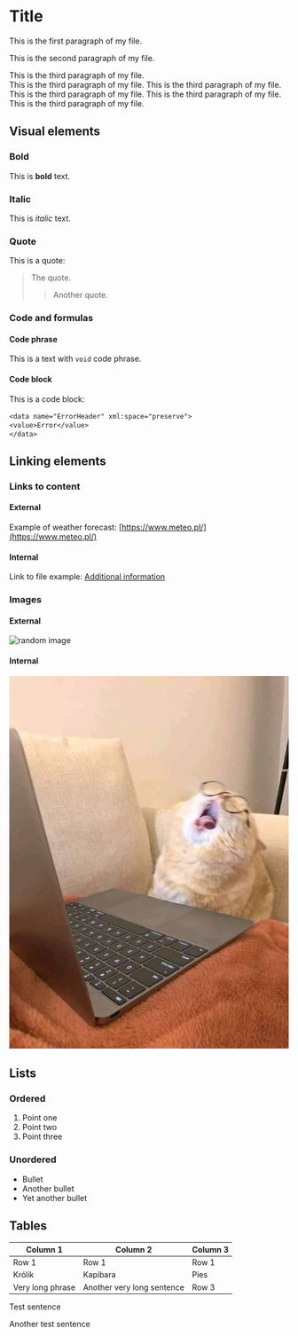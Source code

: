 # Title

This is the first paragraph of my file.

This is the second paragraph of my file.

This is the third paragraph of my file.  
This is the third paragraph of my file. This is the third paragraph of my file. This is the third paragraph of my file. This is the third paragraph of my file. This is the third paragraph of my file.

## Visual elements

### Bold

This is **bold** text.

### Italic

This is *italic* text.

### Quote

This is a quote:
> The quote.  
>> Another quote.

### Code and formulas

#### Code phrase

This is a text with `void` code phrase.

#### Code block

This is a code block:
```
<data name="ErrorHeader" xml:space="preserve">
<value>Error</value>
</data>
```

## Linking elements

### Links to content

#### External

Example of weather forecast: [https://www.meteo.pl/](https://www.meteo.pl/)

#### Internal

Link to file example: [Additional information](reference.md)

### Images

#### External

![random image](https://picsum.photos/200)

#### Internal

![Cat](kitku.jpg "Cat")

## Lists

### Ordered

1. Point one
2. Point two
3. Point three

### Unordered

* Bullet
* Another bullet
* Yet another bullet

## Tables

| Column 1 | Column 2 | Column 3 |
| -------- | -------- | -------- |
| Row 1 | Row 1 | Row 1 |
| Królik | Kapibara | Pies |
| Very long phrase | Another very long sentence | Row 3 |

Test sentence

Another test sentence